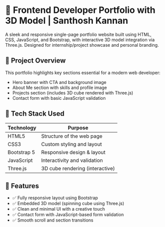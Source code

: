 # 🚀 Frontend Developer Portfolio with 3D Model | Santhosh Kannan

A sleek and responsive single-page portfolio website built using HTML, CSS, JavaScript, and Bootstrap, with interactive 3D model integration via Three.js. 
Designed for internship/project showcase and personal branding.

## 📌 Project Overview

This portfolio highlights key sections essential for a modern web developer:
- Hero banner with CTA and background image
- About Me section with skills and profile image
- Projects section (includes 3D cube rendered with Three.js)
- Contact form with basic JavaScript validation

## 📁 Tech Stack Used

| Technology   | Purpose                          |
|--------------|----------------------------------|
| HTML5        | Structure of the web page        |
| CSS3         | Custom styling and layout        |
| Bootstrap 5  | Responsive design & layout       |
| JavaScript   | Interactivity and validation     |
| Three.js     | 3D cube rendering (interactive)  |

## 🎯 Features

- ✅ Fully responsive layout using Bootstrap
- ✅ Embedded 3D model (spinning cube using Three.js)
- ✅ Clean and minimal UI with a creative touch
- ✅ Contact form with JavaScript-based form validation
- ✅ Smooth scroll and section transitions


